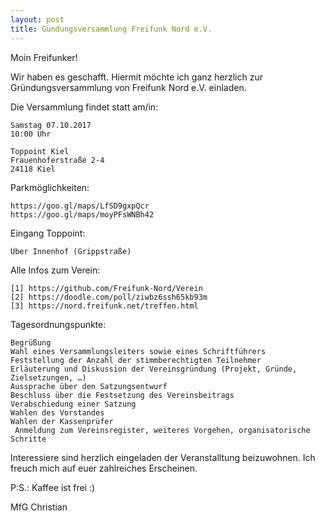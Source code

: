 ```yaml
---
layout: post
title: Gündungsversammlung Freifunk Nord e.V.
---
```


Moin Freifunker!

Wir haben es geschafft. Hiermit möchte ich ganz herzlich zur Gründungsversammlung von Freifunk Nord e.V. einladen.

Die Versammlung findet statt am/in:

    Samstag 07.10.2017
    10:00 Uhr

    Toppoint Kiel
    Frauenhoferstraße 2-4
    24118 Kiel


Parkmöglichkeiten:

    https://goo.gl/maps/LfSD9gxpQcr
    https://goo.gl/maps/moyPFsWNBh42


Eingang Toppoint:

    Über Innenhof (Grippstraße)


Alle Infos zum Verein:

    [1] https://github.com/Freifunk-Nord/Verein
    [2] https://doodle.com/poll/ziwbz6ssh65kb93m
    [3] https://nord.freifunk.net/treffen.html


Tagesordnungspunkte:

    Begrüßung
    Wahl eines Versammlungsleiters sowie eines Schriftführers
    Feststellung der Anzahl der stimmberechtigten Teilnehmer
    Erläuterung und Diskussion der Vereinsgründung (Projekt, Gründe, Zielsetzungen, …)
    Aussprache über den Satzungsentwurf
    Beschluss über die Festsetzung des Vereinsbeitrags
    Verabschiedung einer Satzung
    Wahlen des Vorstandes
    Wahlen der Kassenprüfer
     Anmeldung zum Vereinsregister, weiteres Vorgehen, organisatorische Schritte


Interessiere sind herzlich eingeladen der Veranstalltung beizuwohnen. Ich freuch mich auf euer zahlreiches Erscheinen.

P:S.: Kaffee ist frei :)

MfG
Christian
